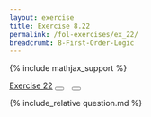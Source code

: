```yaml
---
layout: exercise
title: Exercise 8.22
permalink: /fol-exercises/ex_22/
breadcrumb: 8-First-Order-Logic
---
```


{% include mathjax_support %}

<div class="card">
<div class="card-header p-2">
<a href='#' class="p-2">Exercise 22</a>
<button type="button" class="btn btn-dark float-right" title="Solve this Exercise" onclick="solve('ex8.22');" href="#"><i id="ex8.22" class="fas fa-pen" style="color:white"></i></button>
<a class="edit_question" href="#"><button type="button" class="btn btn-dark float-right" title="Edit this Question"  style="margin-left:10px; margin-right:10px;" onclick="edit('ex8.22');" href="#"><i id="ex8.22" class="far fa-edit" style="color:white"></i></button></a>
</div>
<div class="card-body">
<p class="card-text">{% include_relative question.md %}</p>
</div>
</div>
<br>
